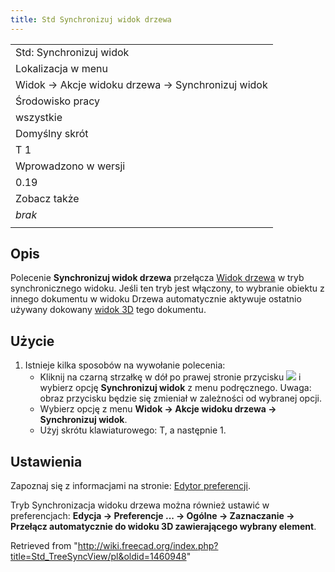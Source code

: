```yaml
---
title: Std Synchronizuj widok drzewa
---
```

|  |
| --- |
| Std: Synchronizuj widok |
| Lokalizacja w menu |
| Widok → Akcje widoku drzewa → Synchronizuj widok |
| Środowisko pracy |
| wszystkie |
| Domyślny skrót |
| T 1 |
| Wprowadzono w wersji |
| 0.19 |
| Zobacz także |
| *brak* |
|  |

## Opis

Polecenie **Synchronizuj widok drzewa** przełącza [Widok drzewa](/Tree_view/pl "Tree view/pl") w tryb synchronicznego widoku. Jeśli ten tryb jest włączony, to wybranie obiektu z innego dokumentu w widoku Drzewa automatycznie aktywuje ostatnio używany dokowany [widok 3D](/3D_view/pl "3D view/pl") tego dokumentu.

## Użycie

1. Istnieje kilka sposobów na wywołanie polecenia:
   * Kliknij na czarną strzałkę w dół po prawej stronie przycisku ![](/images/Std_TreeSyncView.svg) i wybierz opcję **Synchronizuj widok** z menu podręcznego. Uwaga: obraz przycisku będzie się zmieniał w zależności od wybranej opcji.
   * Wybierz opcję z menu **Widok → Akcje widoku drzewa → Synchronizuj widok**.
   * Użyj skrótu klawiaturowego: T, a następnie 1.

## Ustawienia

Zapoznaj się z informacjami na stronie: [Edytor preferencji](/Preferences_Editor/pl "Preferences Editor/pl").

Tryb Synchronizacja widoku drzewa można również ustawić w preferencjach: **Edycja → Preferencje ... → Ogólne → Zaznaczanie → Przełącz automatycznie do widoku 3D zawierającego wybrany element**.

Retrieved from "<http://wiki.freecad.org/index.php?title=Std_TreeSyncView/pl&oldid=1460948>"